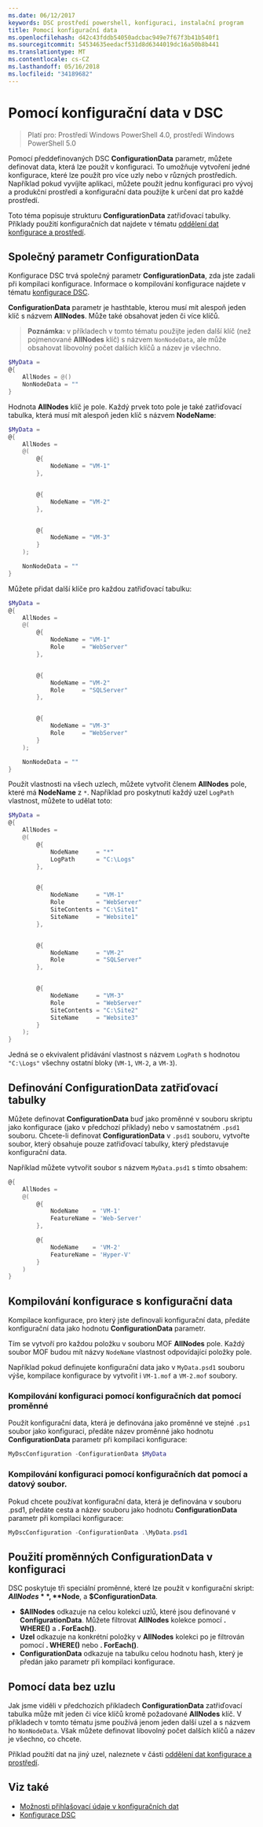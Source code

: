 ```yaml
---
ms.date: 06/12/2017
keywords: DSC prostředí powershell, konfiguraci, instalační program
title: Pomocí konfigurační data
ms.openlocfilehash: d42c43fddb54050adcbac949e7f67f3b41b540f1
ms.sourcegitcommit: 54534635eedacf531d8d6344019dc16a50b8b441
ms.translationtype: MT
ms.contentlocale: cs-CZ
ms.lasthandoff: 05/16/2018
ms.locfileid: "34189682"
---
```

# <a name="using-configuration-data-in-dsc"></a>Pomocí konfigurační data v DSC

>Platí pro: Prostředí Windows PowerShell 4.0, prostředí Windows PowerShell 5.0

Pomocí předdefinovaných DSC **ConfigurationData** parametr, můžete definovat data, která lze použít v konfiguraci.
To umožňuje vytvoření jedné konfigurace, které lze použít pro více uzly nebo v různých prostředích.
Například pokud vyvíjíte aplikaci, můžete použít jednu konfiguraci pro vývoj a produkční prostředí a konfigurační data použijte k určení dat pro každé prostředí.

Toto téma popisuje strukturu **ConfigurationData** zatřiďovací tabulky.
Příklady použití konfiguračních dat najdete v tématu [oddělení dat konfigurace a prostředí](separatingEnvData.md).

## <a name="the-configurationdata-common-parameter"></a>Společný parametr ConfigurationData

Konfigurace DSC trvá společný parametr **ConfigurationData**, zda jste zadali při kompilaci konfigurace.
Informace o kompilování konfigurace najdete v tématu [konfigurace DSC](configurations.md).

**ConfigurationData** parametr je hasthtable, kterou musí mít alespoň jeden klíč s názvem **AllNodes**.
Může také obsahovat jeden či více klíčů.

>**Poznámka:** v příkladech v tomto tématu použijte jeden další klíč (než pojmenované **AllNodes** klíč) s názvem `NonNodeData`, ale může obsahovat libovolný počet dalších klíčů a název je všechno.

```powershell
$MyData =
@{
    AllNodes = @()
    NonNodeData = ""
}
```

Hodnota **AllNodes** klíč je pole. Každý prvek toto pole je také zatřiďovací tabulka, která musí mít alespoň jeden klíč s názvem **NodeName**:

```powershell
$MyData =
@{
    AllNodes =
    @(
        @{
            NodeName = "VM-1"
        },


        @{
            NodeName = "VM-2"
        },


        @{
            NodeName = "VM-3"
        }
    );

    NonNodeData = ""
}
```

Můžete přidat další klíče pro každou zatřiďovací tabulku:

```powershell
$MyData =
@{
    AllNodes =
    @(
        @{
            NodeName = "VM-1"
            Role     = "WebServer"
        },


        @{
            NodeName = "VM-2"
            Role     = "SQLServer"
        },


        @{
            NodeName = "VM-3"
            Role     = "WebServer"
        }
    );

    NonNodeData = ""
}
```

Použít vlastnosti na všech uzlech, můžete vytvořit členem **AllNodes** pole, které má **NodeName** z `*`.
Například pro poskytnutí každý uzel `LogPath` vlastnost, můžete to udělat toto:

```powershell
$MyData =
@{
    AllNodes =
    @(
        @{
            NodeName     = "*"
            LogPath      = "C:\Logs"
        },


        @{
            NodeName     = "VM-1"
            Role         = "WebServer"
            SiteContents = "C:\Site1"
            SiteName     = "Website1"
        },


        @{
            NodeName     = "VM-2"
            Role         = "SQLServer"
        },


        @{
            NodeName     = "VM-3"
            Role         = "WebServer"
            SiteContents = "C:\Site2"
            SiteName     = "Website3"
        }
    );
}
```

Jedná se o ekvivalent přidávání vlastnost s názvem `LogPath` s hodnotou `"C:\Logs"` všechny ostatní bloky (`VM-1`, `VM-2`, a `VM-3`).

## <a name="defining-the-configurationdata-hashtable"></a>Definování ConfigurationData zatřiďovací tabulky

Můžete definovat **ConfigurationData** buď jako proměnné v souboru skriptu jako konfigurace (jako v předchozí příklady) nebo v samostatném `.psd1` souboru.
Chcete-li definovat **ConfigurationData** v `.psd1` souboru, vytvořte soubor, který obsahuje pouze zatřiďovací tabulky, který představuje konfigurační data.

Například můžete vytvořit soubor s názvem `MyData.psd1` s tímto obsahem:

```powershell
@{
    AllNodes =
    @(
        @{
            NodeName    = 'VM-1'
            FeatureName = 'Web-Server'
        },

        @{
            NodeName    = 'VM-2'
            FeatureName = 'Hyper-V'
        }
    )
}
```

## <a name="compiling-a-configuration-with-configuration-data"></a>Kompilování konfigurace s konfigurační data

Kompilace konfigurace, pro který jste definovali konfigurační data, předáte konfigurační data jako hodnotu **ConfigurationData** parametr.

Tím se vytvoří pro každou položku v souboru MOF **AllNodes** pole.
Každý soubor MOF budou mít názvy `NodeName` vlastnost odpovídající položky pole.

Například pokud definujete konfigurační data jako v `MyData.psd1` souboru výše, kompilace konfigurace by vytvořit i `VM-1.mof` a `VM-2.mof` soubory.

### <a name="compiling-a-configuration-with-configuration-data-using-a-variable"></a>Kompilování konfiguraci pomocí konfiguračních dat pomocí proměnné

Použít konfigurační data, která je definována jako proměnné ve stejné `.ps1` soubor jako konfiguraci, předáte název proměnné jako hodnotu **ConfigurationData** parametr při kompilaci konfigurace:

```powershell
MyDscConfiguration -ConfigurationData $MyData
```

### <a name="compiling-a-configuration-with-configuration-data-using-a-data-file"></a>Kompilování konfiguraci pomocí konfiguračních dat pomocí a datový soubor.

Pokud chcete používat konfigurační data, která je definována v souboru .psd1, předáte cesta a název souboru jako hodnotu **ConfigurationData** parametr při kompilaci konfigurace:

```powershell
MyDscConfiguration -ConfigurationData .\MyData.psd1
```

## <a name="using-configurationdata-variables-in-a-configuration"></a>Použití proměnných ConfigurationData v konfiguraci

DSC poskytuje tři speciální proměnné, které lze použít v konfigurační skript: **$AllNodes**, **$Node**, a **$ConfigurationData**.

- **$AllNodes** odkazuje na celou kolekci uzlů, které jsou definované v **ConfigurationData**. Můžete filtrovat **AllNodes** kolekce pomocí **. WHERE()** a **. ForEach()**.
- **Uzel** odkazuje na konkrétní položky v **AllNodes** kolekci po je filtrován pomocí **. WHERE()** nebo **. ForEach()**.
- **ConfigurationData** odkazuje na tabulku celou hodnotu hash, který je předán jako parametr při kompilaci konfigurace.

## <a name="using-non-node-data"></a>Pomocí data bez uzlu

Jak jsme viděli v předchozích příkladech **ConfigurationData** zatřiďovací tabulka může mít jeden či více klíčů kromě požadované **AllNodes** klíč.
V příkladech v tomto tématu jsme používá jenom jeden další uzel a s názvem ho `NonNodeData`.
Však můžete definovat libovolný počet dalších klíčů a název je všechno, co chcete.

Příklad použití dat na jiný uzel, naleznete v části [oddělení dat konfigurace a prostředí](separatingEnvData.md).

## <a name="see-also"></a>Viz také
- [Možnosti přihlašovací údaje v konfiguračních dat](configDataCredentials.md)
- [Konfigurace DSC](configurations.md)